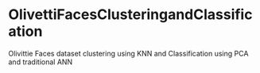 # OlivettiFacesClusteringandClassification
Olivittie Faces dataset clustering using KNN and Classification using PCA and traditional ANN
